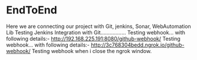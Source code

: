 # EndToEnd
Here we are connecting our  project with Git, jenkins, Sonar, WebAutomation Lib
Testing Jenkins Integration with Git.................
Testing webhook... with following  details:- http://192.168.225.191:8080/github-webhook/
Testing webhook... with following  details:- http://3c768304bedd.ngrok.io/github-webhook/
Testing webhook when i close the ngrok window.

